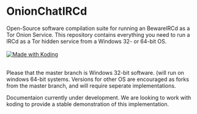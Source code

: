# OnionChatIRCd
Open-Source software compilation suite for running an BewareIRCd as a Tor Onion Service. This repository contains everything you need to  run a IRCd as a Tor hidden service from a Windows 32- or 64-bit OS. <br><br><a href="https://koding.com/">    <img src="https://koding-cdn.s3.amazonaws.com/badges/made-with-koding/v1/koding_badge_ReadmeLight.png" srcset="https://koding-cdn.s3.amazonaws.com/badges/made-with-koding/v1/koding_badge_ReadmeLight.png 1x, https://koding-cdn.s3.amazonaws.com/badges/made-with-koding/v1/koding_badge_ReadmeLight@2x.png 2x" alt="Made with Koding" />  </a> <br><br>
<p> Please that the master branch is Windows 32-bit software. (will run on windows 64-bit systems. Versions for other OS are encouraged as forks from the master branch, and will require seperate implementations.</p>
<p>Documentaion currently under development. We are looking to work with koding to provide a stable demonstration of this implementation.</p>
